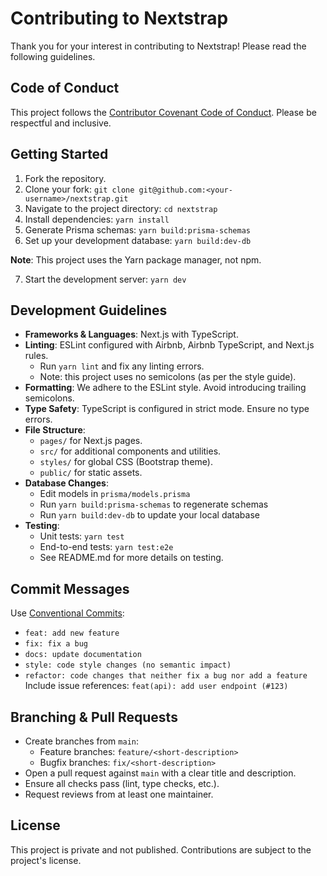 # Contributing to Nextstrap

Thank you for your interest in contributing to Nextstrap! Please read the following guidelines.

## Code of Conduct

This project follows the [Contributor Covenant Code of Conduct](https://www.contributor-covenant.org/). Please be respectful and inclusive.

## Getting Started

1. Fork the repository.
2. Clone your fork: `git clone git@github.com:<your-username>/nextstrap.git`
3. Navigate to the project directory: `cd nextstrap`
4. Install dependencies: `yarn install`
5. Generate Prisma schemas: `yarn build:prisma-schemas`
6. Set up your development database: `yarn build:dev-db`

**Note**: This project uses the Yarn package manager, not npm.

7. Start the development server: `yarn dev`

## Development Guidelines

- **Frameworks & Languages**: Next.js with TypeScript.
- **Linting**: ESLint configured with Airbnb, Airbnb TypeScript, and Next.js rules.
  - Run `yarn lint` and fix any linting errors.
  - Note: this project uses no semicolons (as per the style guide).
- **Formatting**: We adhere to the ESLint style. Avoid introducing trailing semicolons.
- **Type Safety**: TypeScript is configured in strict mode. Ensure no type errors.
- **File Structure**:
  - `pages/` for Next.js pages.
  - `src/` for additional components and utilities.
  - `styles/` for global CSS (Bootstrap theme).
  - `public/` for static assets.
- **Database Changes**:
  - Edit models in `prisma/models.prisma`
  - Run `yarn build:prisma-schemas` to regenerate schemas
  - Run `yarn build:dev-db` to update your local database
- **Testing**:
  - Unit tests: `yarn test`
  - End-to-end tests: `yarn test:e2e`
  - See README.md for more details on testing.

## Commit Messages

Use [Conventional Commits](https://www.conventionalcommits.org/):

- `feat: add new feature`
- `fix: fix a bug`
- `docs: update documentation`
- `style: code style changes (no semantic impact)`
- `refactor: code changes that neither fix a bug nor add a feature`
  Include issue references: `feat(api): add user endpoint (#123)`

## Branching & Pull Requests

- Create branches from `main`:
  - Feature branches: `feature/<short-description>`
  - Bugfix branches: `fix/<short-description>`
- Open a pull request against `main` with a clear title and description.
- Ensure all checks pass (lint, type checks, etc.).
- Request reviews from at least one maintainer.

## License

This project is private and not published. Contributions are subject to the project's license.
